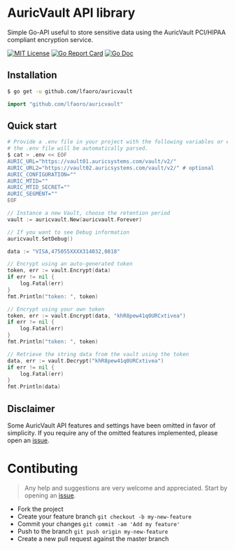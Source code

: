 # AuricVault API library

Simple Go-API useful to store sensitive data using the AuricVault PCI/HIPAA compliant encryption service.

[![MIT License](https://img.shields.io/badge/license-MIT-blue.svg?style=flat)](LICENSE)
[![Go Report Card](https://goreportcard.com/badge/github.com/lfaoro/creditcard)](https://goreportcard.com/report/github.com/lfaoro/auricvault)
[![Go Doc](https://img.shields.io/badge/go%20doc-read-blue.svg?style=flat)](https://godoc.org/github.com/lfaoro/auricvault)

## Installation
```bash
$ go get -u github.com/lfaoro/auricvault
```

```go
import "github.com/lfaoro/auricvault"
```

## Quick start
```bash
# Provide a .env file in your project with the following variables or export them.
# the .env file will be automatically parsed.
$ cat > .env << EOF
AURIC_URL="https://vault01.auricsystems.com/vault/v2/"
AURIC_URL2="https://vault02.auricsystems.com/vault/v2/" # optional
AURIC_CONFIGURATION=""
AURIC_MTID=""
AURIC_MTID_SECRET=""
AURIC_SEGMENT=""
EOF
```

```go
// Instance a new Vault, choose the retention period
vault := auricvault.New(auricvault.Forever)

// If you want to see Debug information
auricvault.SetDebug()

data := "VISA,475055XXXX314032,0818"

// Encrypt using an auto-generated token
token, err := vault.Encrypt(data)
if err != nil {
    log.Fatal(err)
}
fmt.Println("token: ", token)

// Encrypt using your own token
token, err := vault.Encrypt(data, "khR8pew41q0URCxtivea")
if err != nil {
    log.Fatal(err)
}
fmt.Println("token: ", token)

// Retrieve the string data from the vault using the token
data, err := vault.Decrypt("khR8pew41q0URCxtivea")
if err != nil {
    log.Fatal(err)
}
fmt.Println(data)
```

## Disclaimer
Some AuricVault API features and settings have been omitted in favor of simplicity. If you require any of the omitted features implemented, please open an [issue](https://github.com/lfaoro/auricvault/issues/new).

# Contibuting
> Any help and suggestions are very welcome and appreciated. Start by opening an [issue](https://github.com/lfaoro/auricvault/issues/new).

- Fork the project
- Create your feature branch `git checkout -b my-new-feature`
- Commit your changes `git commit -am 'Add my feature'`
- Push to the branch `git push origin my-new-feature`
- Create a new pull request against the master branch
